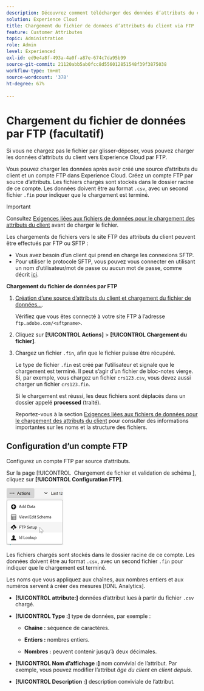```yaml
---
description: Découvrez comment télécharger des données d’attributs du client vers Experience Cloud par FTP.
solution: Experience Cloud
title: Chargement du fichier de données d’attributs du client via FTP
feature: Customer Attributes
topic: Administration
role: Admin
level: Experienced
exl-id: ed9e4a8f-493a-4a0f-a87e-674c7da95b99
source-git-commit: 21120abb5ab0fcc8d556012851548f39f3875038
workflow-type: tm+mt
source-wordcount: '378'
ht-degree: 67%

---
```


# Chargement du fichier de données par FTP (facultatif)

Si vous ne chargez pas le fichier par glisser-déposer, vous pouvez charger les données d’attributs du client vers Experience Cloud par FTP.

Vous pouvez charger les données après avoir créé une source d’attributs du client et un compte FTP dans Experience Cloud. Créez un compte FTP par source d’attributs. Les fichiers chargés sont stockés dans le dossier racine de ce compte. Les données doivent être au format `.csv`, avec un second fichier `.fin` pour indiquer que le chargement est terminé.

>[!IMPORTANT]
>
>Consultez [Exigences liées aux fichiers de données pour le chargement des attributs du client](crs-data-file.md) avant de charger le fichier.

Les chargements de fichiers vers le site FTP des attributs du client peuvent être effectués par FTP ou SFTP :

* Vous avez besoin d’un client qui prend en charge les connexions SFTP.
* Pour utiliser le protocole SFTP, vous pouvez vous connecter en utilisant un nom d’utilisateur/mot de passe ou aucun mot de passe, comme décrit [ici](https://experienceleague.adobe.com/docs/analytics/export/ftp-and-sftp/secure-file-transfer-protocol/ftp-sftp-cert-auth.html?lang=fr).

**Chargement du fichier de données par FTP**

1. [Création d’une source d’attributs du client et chargement du fichier de données...](t-crs-usecase.md).

   Vérifiez que vous êtes connecté à votre site FTP à l’adresse `ftp.adobe.com/<sftpname>`.

1. Cliquez sur **[!UICONTROL Actions]** > **[!UICONTROL Chargement du fichier]**.

1. Chargez un fichier `.fin`, afin que le fichier puisse être récupéré.

   Le type de fichier `.fin` est créé par l’utilisateur et signale que le chargement est terminé. Il peut s’agir d’un fichier de bloc-notes vierge. Si, par exemple, vous chargez un fichier `crs123.csv`, vous devez aussi charger un fichier `crs123.fin`.

   Si le chargement est réussi, les deux fichiers sont déplacés dans un dossier appelé **processed** (traité).

   Reportez-vous à la section [Exigences liées aux fichiers de données pour le chargement des attributs du client](crs-data-file.md) pour consulter des informations importantes sur les noms et la structure des fichiers.

## Configuration d’un compte FTP

Configurez un compte FTP par source d’attributs.

Sur la page [!UICONTROL &#x200B; Chargement de fichier et validation de schéma &#x200B;], cliquez sur **[!UICONTROL Configuration FTP]**.

![Modification dʼun schéma](assets/ftp-account.png)

Les fichiers chargés sont stockés dans le dossier racine de ce compte. Les données doivent être au format `.csv`, avec un second fichier `.fin` pour indiquer que le chargement est terminé.

Les noms que vous appliquez aux chaînes, aux nombres entiers et aux numéros servent à créer des mesures [!DNL Analytics].

* **[!UICONTROL attribute:]** données d’attribut lues à partir du fichier `.csv` chargé.

* **[!UICONTROL Type :]** type de données, par exemple :

   * **Chaîne :** séquence de caractères.

   * **Entiers :** nombres entiers.

   * **Nombres :** peuvent contenir jusqu’à deux décimales.

* **[!UICONTROL Nom d’affichage :]** nom convivial de l’attribut. Par exemple, vous pouvez modifier l’attribut *âge du client* en *client depuis*.

* **[!UICONTROL Description :]** description conviviale de l’attribut.